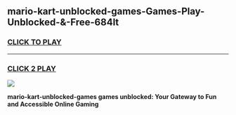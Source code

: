 
## mario-kart-unblocked-games-Games-Play-Unblocked-&-Free-684lt
<h3>
<a href="https://premium76.site?title=mario-kart-unblocked-games&ref=24A">CLICK TO PLAY</a></h3>
<hr>

<h3>
<a href="https://premium76.site?title=mario-kart-unblocked-games&ref=24A">CLICK 2 PLAY</a>
  
</h3>

<a href="https://premium76.site?title=mario-kart-unblocked-games&ref=24A"><img src="https://clearcache.store/games.png"></a>


**mario-kart-unblocked-games games unblocked: Your Gateway to Fun and Accessible Online Gaming**
